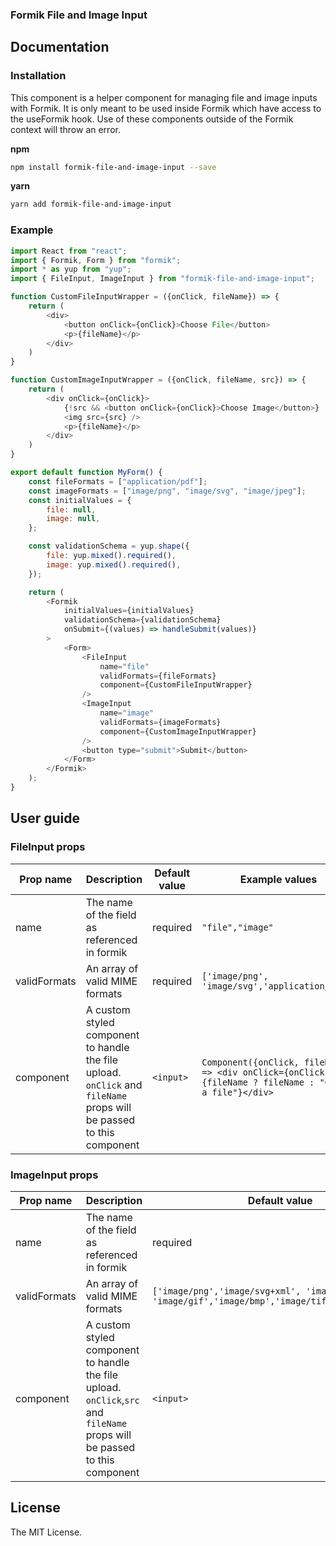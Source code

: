 ### Formik File and Image Input

## Documentation

### Installation

This component is a helper component for managing file and image inputs with Formik. It is only meant to be used inside Formik which have access to the useFormik hook. Use of these components outside of the Formik context will throw an error.

**npm**

```bash
npm install formik-file-and-image-input --save
```

**yarn**

```bash
yarn add formik-file-and-image-input
```

### Example

```js
import React from "react";
import { Formik, Form } from "formik";
import * as yup from "yup";
import { FileInput, ImageInput } from "formik-file-and-image-input";

function CustomFileInputWrapper = ({onClick, fileName}) => {
    return (
        <div>
            <button onClick={onClick}>Choose File</button>
            <p>{fileName}</p>
        </div>
    )
}

function CustomImageInputWrapper = ({onClick, fileName, src}) => {
    return (
        <div onClick={onClick}>
            {!src && <button onClick={onClick}>Choose Image</button>}
            <img src={src} />
            <p>{fileName}</p>
        </div>
    )
}

export default function MyForm() {
	const fileFormats = ["application/pdf"];
	const imageFormats = ["image/png", "image/svg", "image/jpeg"];
	const initialValues = {
		file: null,
		image: null,
	};

	const validationSchema = yup.shape({
		file: yup.mixed().required(),
		image: yup.mixed().required(),
	});

	return (
        <Formik
            initialValues={initialValues}
            validationSchema={validationSchema}
            onSubmit={(values) => handleSubmit(values)}
        >
			<Form>
                <FileInput
                    name="file"
                    validFormats={fileFormats}
                    component={CustomFileInputWrapper}
                />
                <ImageInput
                    name="image"
                    validFormats={imageFormats}
                    component={CustomImageInputWrapper}
                />
                <button type="submit">Submit</button>
			</Form>
		</Formik>
	);
}
```

## User guide

### FileInput props

| Prop name    | Description                                                                                                          | Default value | Example values                                                                                           |
| ------------ | -------------------------------------------------------------------------------------------------------------------- | ------------- | -------------------------------------------------------------------------------------------------------- |
| name         | The name of the field as referenced in formik                                                                        | required      | `"file","image"`                                                                                         |
| validFormats | An array of valid MIME formats                                                                                       | required      | `['image/png', 'image/svg','application/pdf']`                                                           |
| component    | A custom styled component to handle the file upload. `onClick` and `fileName` props will be passed to this component | `<input>`     | `Component({onClick, fileName}) => <div onClick={onClick}>{fileName ? fileName : "Choose a file"}</div>` |

### ImageInput props

| Prop name    | Description                                                                                                                | Default value                                                                                    | Example values                                                                                                                   |
| ------------ | -------------------------------------------------------------------------------------------------------------------------- | ------------------------------------------------------------------------------------------------ | -------------------------------------------------------------------------------------------------------------------------------- |
| name         | The name of the field as referenced in formik                                                                              | required                                                                                         | `"file","image"`                                                                                                                 |
| validFormats | An array of valid MIME formats                                                                                             | `['image/png','image/svg+xml', 'image/jpeg', 'image/gif','image/bmp','image/tiff','image/webp']` | `['image/png', 'image/svg','application/pdf']`                                                                                   |
| component    | A custom styled component to handle the file upload. `onClick`,`src` and `fileName` props will be passed to this component | `<input>`                                                                                        | `Component({onClick, src, fileName}) => <div onClick={onClick}><img src={src} />{fileName ? fileName : "Choose an image"}</div>` |

## License

The MIT License.
